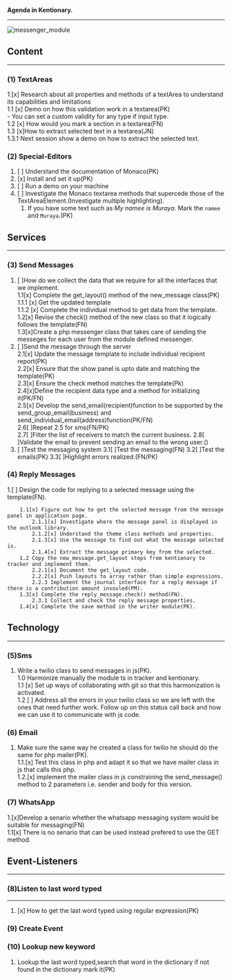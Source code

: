 **Agenda in Kentionary.**

___
![messenger_module](messenger.svg)

## Content

___

### (1) TextAreas

1.[x] Research about all properties and methods of a textArea to understand its capabilities and limitations  
        1.1 [x] Demo on how this validation work in a textarea(PK)  
            - You can set a custom validity for any type if input type.  
        1.2 [x] How would you mark a section in a textarea(FN)  
        1.3 [x]How to extract selected text in a textarea(JN)  
            1.3.1 Next session show a demo on how to extract the selected text.  

### (2) Special-Editors

1. [ ] Understand the documentation of Monaco(PK)
2. [x] Install and set it up(PK)
3. [ ] Run a demo on your machine
4. [ ] Investigate the Monaco textarea methods that supercede those of the TextAreaElement.(Investigate multiple highlighting).
      1. If you have some text such as *My namee is Muraya*. Mark the `namee` and `Muraya`.(PK)

## Services

___

### (3) Send Messages

1. [ ]How do we collect the data that we require for all the interfaces that we implement.  
        1.1[x] Complete the get_layout() method of the new_message class(PK)  
            1.1.1 [x] Get the updated template  
            1.1.2 [x] Complete the individual method to get data from the template.  
        1.2[x] Revise the check() method of the new class so that it  logically follows the template(FN)  
        1.3[x]Create a php messenger class that takes care of sending the messeges for each
        user from the module defined messenger.  
2. [ ]Send the message through the server  
        2.1[x] Update the message template to include individual recipient report(PK)  
        2.2[x] Ensure that the show panel is upto date and matching the template(PK)  
        2.3[x] Ensure the check method matches the template(Pk)  
        2.4[x]Define the recipient data type and a method for initializing it(PK/FN)  
        2.5[x] Develop the send_email(recipient)function to be supported by the send_group_email(business) and send_individual_email(address)function(PK/FN)  
        2.6[ ]Repeat 2.5 for sms(FN/PK)  
        2.7[ ]Filter the list of receivers to match the current business.
        2.8[ ]Validate the email to prevent sending an email to the wrong user.()
3. [ ]Test the messaging system
    3.1[ ]Test the messaging(FN)
    3.2[ ]Test the emails(PK)
    3.3[ ]Highlight errors realized.(FN/PK)

### (4) Reply Messages

1.[ ] Design the code for replying to a selected message using the template(FN).

        1.1[x] Figure out how to get the selected message from the message panel in application page.
            2.1.1[x] Investigate where the message panel is displayed in the outlook library.  
            2.1.2[x] Understand the theme class methods and properties.  
            2.1.3[x] Use the message to find out what the message selected is.  
            2.1.4[x] Extract the message primary key from the selected.  
        1.2 Copy the new_message.get_layout steps from kentionary to tracker and implement them.  
            2.2.1[x] Document the get_layout code.  
            2.2.2[x] Push layouts to array rather than simple expressions.  
            2.2.3 Implement the journal interface for a reply message if there is a contribution amount invovled(PM).  
        1.3[x] Complete the reply_message.check() method(FN).  
            2.3.1 Collect and check the reply message properties.  
        1.4[x] Complete the save method in the writer module(PK).  

## Technology

___

### (5)Sms

1. Write a twilio class to send messages in js(PK).  
        1.0 Harmonize manually the module ts in tracker and kentionary.  
        1.1 [x] Set up ways of collaborating with git so that this harmonization is activated.  
        1.2 [ ] Address all the errors in your twilio class so we are left with the ones that need further work.
        Follow up on this status call back and how we can use it to communicate with js code.  

### (6) Email

1. Make sure the same way he created a class for twilio he should do the same for php mailer(PK).  
        1.1.[x] Test this class in php and adapt it so that we have mailer class in js that calls this php.  
        1.2.[x] implement the mailer class in js constraining the send_message() method to 2 parameters i.e. sender and body for this version.

### (7) WhatsApp

1.[x]Develop a senario whether the whatsapp messaging system would be suitable for messaging(FN)  
1.1[x] There is no senario that can be used instead prefered to use the GET method.

## Event-Listeners

___

### (8)Listen to last word typed

___

1. [x] How to get the last word typed using regular expression(PK)

### (9) Create Event  

### (10) Lookup new keyword

1. Lookup the last word typed,search that word in the dictionary if not found in the dictionary mark it(PK)